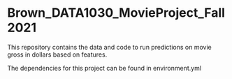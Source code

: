 # Brown_DATA1030_MovieProject_Fall2021

This repository contains the data and code to run predictions on movie gross in dollars based on features.

The dependencies for this project can be found in environment.yml
